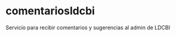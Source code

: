 comentariosldcbi
================

Servicio para recibir comentarios y sugerencias al admin de LDCBI